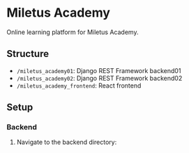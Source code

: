 # Miletus Academy

Online learning platform for Miletus Academy.

## Structure

- `/miletus_academy01`: Django REST Framework backend01
- `/miletus_academy02`: Django REST Framework backend02
- `/miletus_academy_frontend`: React frontend

## Setup

### Backend

1. Navigate to the backend directory:
